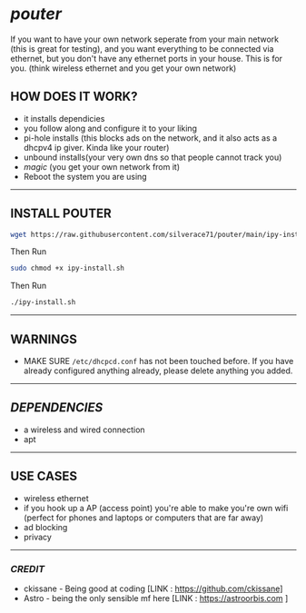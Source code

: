 # ***pouter***

If you want to have your own network seperate from your main network (this is great for testing), and you want everything to be connected via ethernet, but you don't have any ethernet ports in your house. This is for you. (think wireless ethernet and you get your own network)

## **HOW DOES IT WORK?**

- it installs dependicies
- you follow along and configure it to your liking
- pi-hole installs (this blocks ads on the network, and it also acts as a dhcpv4 ip giver. Kinda like your router)
- unbound installs(your very own dns so that people cannot track you)
- *magic* (you get your own network from it)
- Reboot the system you are using

---

## **INSTALL POUTER**

```sh
wget https://raw.githubusercontent.com/silverace71/pouter/main/ipy-install.sh
```

Then Run

```sh
sudo chmod +x ipy-install.sh
```

Then Run

```sh
./ipy-install.sh
```

---

## **WARNINGS**

- MAKE SURE ```/etc/dhcpcd.conf``` has not been touched before. If you have already configured anything already, please delete anything you added.

---

## ***DEPENDENCIES***

- a wireless and wired connection
- apt

---

## **USE CASES**

- wireless ethernet
- if you hook up a AP (access point) you're able to make you're own wifi (perfect for phones and laptops or computers that are far away)
- ad blocking
- privacy

---

### *CREDIT*

- ckissane - Being good at coding [LINK : https://github.com/ckissane]
- Astro - being the only sensible mf here [LINK : https://astroorbis.com ]
